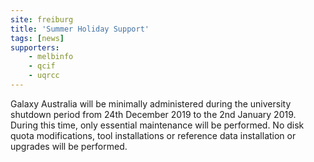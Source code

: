 ```yaml
---
site: freiburg
title: 'Summer Holiday Support'
tags: [news]
supporters:
    - melbinfo
    - qcif
    - uqrcc
---
```


Galaxy Australia will be minimally administered during the university shutdown period from 24th December 2019 to the 2nd January 2019. During this time, only essential maintenance will be performed. No disk quota modifications, tool installations or reference data installation or upgrades will be performed.
